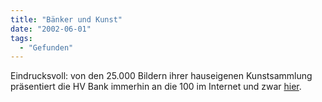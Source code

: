 ```yaml
---
title: "Bänker und Kunst"
date: "2002-06-01"
tags:
  - "Gefunden"
---
```


Eindrucksvoll: von den 25.000 Bildern ihrer hauseigenen Kunstsammlung präsentiert die HV Bank immerhin an die 100 im Internet und zwar [hier](http://sammlung.hypovereinsbank.de/index.php).
